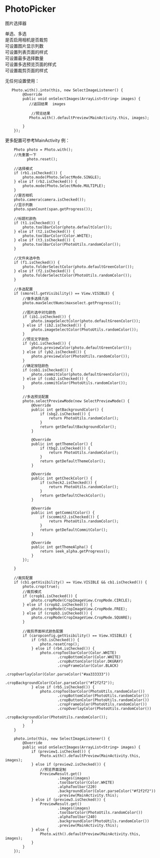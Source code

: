 # PhotoPicker
图片选择器

  单选、多选   
  是否启用相机是否裁剪   
  可设置图片显示列数   
  可设置列表页面的样式   
  可设置最多选择数量    
  可设置多选预览页面的样式    
  可设置裁剪页面的样式    
  
  无任何设置使用：
  
  
       Photo.with().into(this, new SelectImageListener() {
            @Override
            public void onSelectImages(ArrayList<String> images) {
               //返回结果  images
  
                //预览结果
               Photo.with().defaultPreview(MainActivity.this, images);
               
            }
        });
        
  更多配置可参考MainActivity
  例：
        
        Photo photo = Photo.with();
        //先重置一下
              photo.reset();

        //选择模式
        if (rb1.isChecked()) {
            photo.mode(Photo.SelectMode.SINGLE);
        } else if (rb2.isChecked()) {
            photo.mode(Photo.SelectMode.MULTIPLE);
        }
        //是否相机
        photo.camera(camera.isChecked());
        //显示列数
        photo.spanCount(span.getProgress());

        //标题栏颜色
        if (t1.isChecked()) {
            photo.toolBarColor(photo.defaultColor());
        } else if (t2.isChecked()) {
            photo.toolBarColor(Color.WHITE);
        } else if (t3.isChecked()) {
            photo.toolBarColor(PhotoUtils.randomColor());
        }

        //文件夹选中色
        if (f1.isChecked()) {
            photo.folderSelectColor(photo.defaultGreenColor());
        } else if (f2.isChecked()) {
            photo.folderSelectColor(PhotoUtils.randomColor());
        }

        //多选配置
        if (smorell.getVisibility() == View.VISIBLE) {
            //做多选择几张
            photo.maxSelectNums(maxselect.getProgress());

            //图片选中对勾颜色
            if (ib1.isChecked()) {
                photo.imageSelectColor(photo.defaultGreenColor());
            } else if (ib2.isChecked()) {
                photo.imageSelectColor(PhotoUtils.randomColor());
            }
            //预览文字颜色
            if (yb1.isChecked()) {
                photo.previewColor(photo.defaultGreenColor());
            } else if (yb2.isChecked()) {
                photo.previewColor(PhotoUtils.randomColor());
            }
            //确定按钮颜色
            if (cob1.isChecked()) {
                photo.commitColor(photo.defaultGreenColor());
            } else if (cob2.isChecked()) {
                photo.commitColor(PhotoUtils.randomColor());
            }

            //多选预览配置
            photo.selectPreviewMode(new SelectPreviewMode() {
                @Override
                public int getBackgroundColor() {
                    if (sbg2.isChecked()) {
                        return PhotoUtils.randomColor();
                    }
                    return getDefaultBackgroundColor();
                }

                @Override
                public int getThemeColor() {
                    if (tbg2.isChecked()) {
                        return PhotoUtils.randomColor();
                    }
                    return getDefaultThemeColor();
                }

                @Override
                public int getCheckColor() {
                    if (scheck2.isChecked()) {
                        return PhotoUtils.randomColor();
                    }
                    return getDefaultCheckColor();
                }

                @Override
                public int getCommitColor() {
                    if (scommit2.isChecked()) {
                        return PhotoUtils.randomColor();
                    }
                    return getDefaultCommitColor();
                }

                @Override
                public int getThemeAlpha() {
                    return seek_alpha.getProgress();
                }
            });

        }

        //裁剪配置
        if (cb1.getVisibility() == View.VISIBLE && cb1.isChecked()) {
            photo.crop(true);
            //裁剪模式
            if (cropb1.isChecked()) {
                photo.cropMode(CropImageView.CropMode.CIRCLE);
            } else if (cropb2.isChecked()) {
                photo.cropMode(CropImageView.CropMode.FREE);
            } else if (cropb3.isChecked()) {
                photo.cropMode(CropImageView.CropMode.SQUARE);
            }

            //裁剪界面样式颜色配置
            if (caropconfig.getVisibility() == View.VISIBLE) {
                if (rb3.isChecked()) {
                    photo.resetCrop();
                } else if (rb4.isChecked()) {
                    photo.cropToolbarColor(Color.WHITE)
                            .cropBottomColor(Color.WHITE)
                            .cropButtonColor(Color.DKGRAY)
                            .cropFrameColor(Color.BLACK)
                            .cropOverlayColor(Color.parseColor("#aa333333"))
                            .cropBackgroundColor(Color.parseColor("#f2f2f2"));
                } else if (rb5.isChecked()) {
                    photo.cropToolbarColor(PhotoUtils.randomColor())
                            .cropBottomColor(PhotoUtils.randomColor())
                            .cropButtonColor(PhotoUtils.randomColor())
                            .cropFrameColor(PhotoUtils.randomColor())
                            .cropOverlayColor(PhotoUtils.randomColor())
                            .cropBackgroundColor(PhotoUtils.randomColor());
                }
            }
        }

        photo.into(this, new SelectImageListener() {
            @Override
            public void onSelectImages(ArrayList<String> images) {
                if (preview1.isChecked()) {
                    Photo.with().defaultPreview(MainActivity.this, images);
                } else if (preview2.isChecked()) {
                    //预览界面定制
                    PreviewResult.get()
                            .images(images)
                            .toolbarColor(Color.WHITE)
                            .alphaToolbar(220)
                            .backgroundColor(Color.parseColor("#f2f2f2"))
                            .preview(MainActivity.this);
                } else if (preview3.isChecked()) {
                    PreviewResult.get()
                            .images(images)
                            .toolbarColor(PhotoUtils.randomColor())
                            .alphaToolbar(240)
                            .backgroundColor(PhotoUtils.randomColor())
                            .preview(MainActivity.this);
                } else {
                    Photo.with().defaultPreview(MainActivity.this, images);
                }
            }
        });


